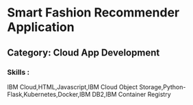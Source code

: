 # Smart Fashion Recommender Application
<!--Batch:  -->
## Category: Cloud App Development

### Skills :
IBM Cloud,HTML,Javascript,IBM Cloud Object Storage,Python-Flask,Kubernetes,Docker,IBM DB2,IBM Container Registry

<!--
Team ID : PNT2022TMID37472

Team Size : 4

Team Leader : LUBNA FATHIMA N

Team member : GANGA M

Team member : SUGAIEL FATHIMA A

Team member : FARHAT JABEEN A

-->
